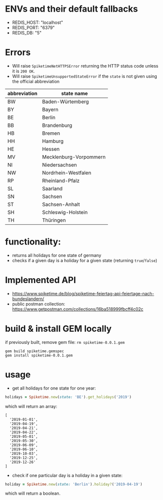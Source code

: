 # ENVs and their default fallbacks
* REDIS_HOST: "localhost"
* REDIS_PORT: "6379"
* REDIS_DB: "5"

# Errors
* Will raise `SpiketimeNetHTTPSError` returning the HTTP status code unless it is `200 OK`.
* Will raise `SpiketimeUnsupportedStateError` if the `state` is not given using the official abbreviation

| abbreviation | state name |
| ------------ | ---------- |
|      BW      | Baden-Würtemberg |
|      BY      | Bayern |
|      BE      | Berlin |
|      BB      | Brandenburg |
|      HB      | Bremen |
|      HH      | Hamburg |
|      HE      | Hessen |
|      MV      | Mecklenburg-Vorpommern |
|      NI      | Niedersachsen |
|      NW      | Nordrhein-Westfalen |
|      RP      | Rheinland-Pfalz |
|      SL      | Saarland |
|      SN      | Sachsen |
|      ST      | Sachsen-Anhalt |
|      SH      | Schleswig-Holstein |
|      TH      | Thüringen |

# functionality:
* returns all holidays for one state of germany
* checks if a given day is a holiday for a given state (returning `true`/`false`)


# Implemented API
* https://www.spiketime.de/blog/spiketime-feiertag-api-feiertage-nach-bundeslandern/
* public postman collection: https://www.getpostman.com/collections/16ba518999fbcff4c02c


# build & install GEM locally
if previously built, remove gem file: `rm spiketime-0.0.1.gem`
```
gem build spiketime.gemspec
gem install spiketime-0.0.1.gem
```

# usage
* get all holidays for one state for one year:
```ruby
holidays = Spiketime.new(state: 'BE').get_holidays('2019')
```

which will return an array:

```json-inline
[
  '2019-01-01',
  '2019-04-19',
  '2019-04-21',
  '2019-04-22',
  '2019-05-01',
  '2019-05-30',
  '2019-06-09',
  '2019-06-10',
  '2019-10-03',
  '2019-12-25',
  '2019-12-26'
]
```

* check if one particular day is a holiday in a given state:
```ruby
holiday = Spiketime.new(state: 'Berlin').holiday?('2019-04-19')
```
which will return a boolean.
